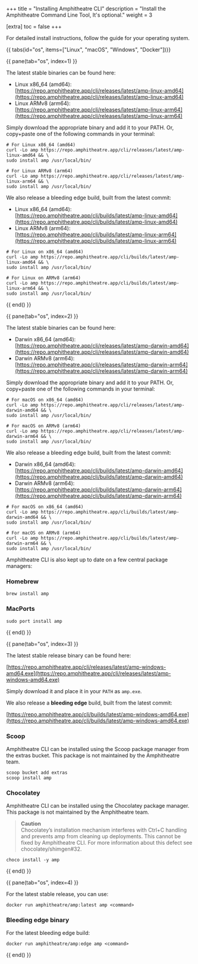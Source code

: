 +++
title = "Installing Amphitheatre CLI"
description = "Install the Amphitheatre Command Line Tool, It's optional."
weight = 3

[extra]
toc = false
+++

For detailed install instructions, follow the guide for your operating system.

{{ tabs(id="os", items=["Linux", "macOS", "Windows", "Docker"])}}

{{ pane(tab="os", index=1) }}

The latest stable binaries can be found here:

- Linux x86_64 (amd64): [https://repo.amphitheatre.app/cli/releases/latest/amp-linux-amd64](https://repo.amphitheatre.app/cli/releases/latest/amp-linux-amd64)
- Linux ARMv8 (arm64): [https://repo.amphitheatre.app/cli/releases/latest/amp-linux-arm64](https://repo.amphitheatre.app/cli/releases/latest/amp-linux-arm64)

Simply download the appropriate binary and add it to your PATH. Or, copy+paste
one of the following commands in your terminal:

```
# For Linux x86_64 (amd64)
curl -Lo amp https://repo.amphitheatre.app/cli/releases/latest/amp-linux-amd64 && \
sudo install amp /usr/local/bin/
```

```
# For Linux ARMv8 (arm64)
curl -Lo amp https://repo.amphitheatre.app/cli/releases/latest/amp-linux-arm64 && \
sudo install amp /usr/local/bin/
```

We also release a bleeding edge build, built from the latest commit:

- Linux x86_64 (amd64): [https://repo.amphitheatre.app/cli/builds/latest/amp-linux-amd64](https://repo.amphitheatre.app/cli/builds/latest/amp-linux-amd64)
- Linux ARMv8 (arm64): [https://repo.amphitheatre.app/cli/builds/latest/amp-linux-arm64](https://repo.amphitheatre.app/cli/builds/latest/amp-linux-arm64)

```
# For Linux on x86_64 (amd64)
curl -Lo amp https://repo.amphitheatre.app/cli/builds/latest/amp-linux-amd64 && \
sudo install amp /usr/local/bin/
```

```
# For Linux on ARMv8 (arm64)
curl -Lo amp https://repo.amphitheatre.app/cli/builds/latest/amp-linux-arm64 && \
sudo install amp /usr/local/bin/
```

{{ end() }}

{{ pane(tab="os", index=2) }}

The latest stable binaries can be found here:

- Darwin x86_64 (amd64): [https://repo.amphitheatre.app/cli/releases/latest/amp-darwin-amd64](https://repo.amphitheatre.app/cli/releases/latest/amp-darwin-amd64)
- Darwin ARMv8 (arm64): [https://repo.amphitheatre.app/cli/releases/latest/amp-darwin-arm64](https://repo.amphitheatre.app/cli/releases/latest/amp-darwin-arm64)

Simply download the appropriate binary and add it to your PATH. Or, copy+paste
one of the following commands in your terminal:

```
# For macOS on x86_64 (amd64)
curl -Lo amp https://repo.amphitheatre.app/cli/releases/latest/amp-darwin-amd64 && \
sudo install amp /usr/local/bin/
```

```
# For macOS on ARMv8 (arm64)
curl -Lo amp https://repo.amphitheatre.app/cli/releases/latest/amp-darwin-arm64 && \
sudo install amp /usr/local/bin/
```

We also release a bleeding edge build, built from the latest commit:

- Darwin x86_64 (amd64): [https://repo.amphitheatre.app/cli/builds/latest/amp-darwin-amd64](https://repo.amphitheatre.app/cli/builds/latest/amp-darwin-amd64)
- Darwin ARMv8 (arm64): [https://repo.amphitheatre.app/cli/builds/latest/amp-darwin-arm64](https://repo.amphitheatre.app/cli/builds/latest/amp-darwin-arm64)

```
# For macOS on x86_64 (amd64)
curl -Lo amp https://repo.amphitheatre.app/cli/builds/latest/amp-darwin-amd64 && \
sudo install amp /usr/local/bin/
```

```
# For macOS on ARMv8 (arm64)
curl -Lo amp https://repo.amphitheatre.app/cli/builds/latest/amp-darwin-arm64 && \
sudo install amp /usr/local/bin/
```

Amphitheatre CLI is also kept up to date on a few central package managers:

### Homebrew

```
brew install amp
```

### MacPorts

```
sudo port install amp
```

{{ end() }}

{{ pane(tab="os", index=3) }}

The latest stable release binary can be found here:

[https://repo.amphitheatre.app/cli/releases/latest/amp-windows-amd64.exe](https://repo.amphitheatre.app/cli/releases/latest/amp-windows-amd64.exe)

Simply download it and place it in your `PATH` as `amp.exe`.

We also release a **bleeding edge** build, built from the latest commit:

[https://repo.amphitheatre.app/cli/builds/latest/amp-windows-amd64.exe](https://repo.amphitheatre.app/cli/builds/latest/amp-windows-amd64.exe)

### Scoop

Amphitheatre CLI can be installed using the Scoop package manager from the
extras bucket. This package is not maintained by the Amphitheatre team.

```
scoop bucket add extras
scoop install amp
```

### Chocolatey

Amphitheatre CLI can be installed using the Chocolatey package manager. This
package is not maintained by the Amphitheatre team.

> **Caution**\
Chocolatey’s installation mechanism interferes with Ctrl+C handling and prevents
amp from cleaning up deployments. This cannot be fixed by Amphitheatre CLI. For
more information about this defect see chocolatey/shimgen#32.

```
choco install -y amp
```

{{ end() }}

{{ pane(tab="os", index=4) }}

For the latest stable release, you can use:

```
docker run amphitheatre/amp:latest amp <command>
```

### Bleeding edge binary

For the latest bleeding edge build:

```
docker run amphitheatre/amp:edge amp <command>
```

{{ end() }}